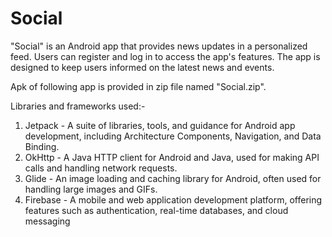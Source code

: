 # Social
"Social" is an Android app that provides news updates in a personalized feed. Users can register and log in to access the app's features. The app is designed to keep users informed on the latest news and events.

Apk of following app is provided in zip file named "Social.zip".

Libraries and frameworks used:-
1. Jetpack - A suite of libraries, tools, and guidance for Android app development, including Architecture Components, Navigation, and Data Binding.
2. OkHttp - A Java HTTP client for Android and Java, used for making API calls and handling network requests.
3. Glide - An image loading and caching library for Android, often used for handling large images and GIFs.
4. Firebase - A mobile and web application development platform, offering features such as authentication, real-time databases, and cloud messaging
